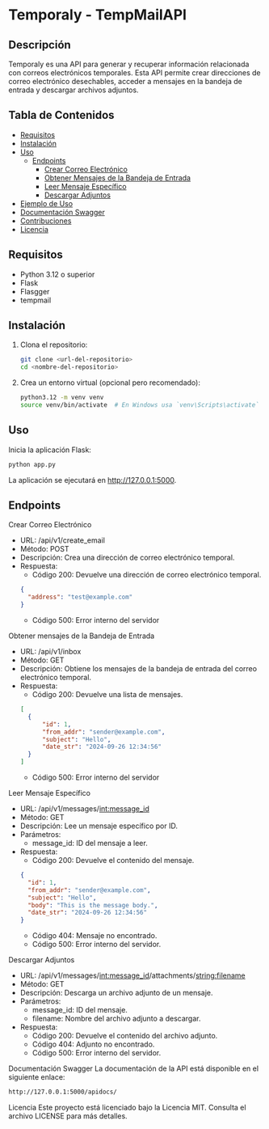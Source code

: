 # Temporaly - TempMailAPI

## Descripción

Temporaly es una API para generar y recuperar información relacionada con correos electrónicos temporales. Esta API permite crear direcciones de correo electrónico desechables, acceder a mensajes en la bandeja de entrada y descargar archivos adjuntos.

## Tabla de Contenidos

- [Requisitos](#requisitos)
- [Instalación](#instalación)
- [Uso](#uso)
  - [Endpoints](#endpoints)
    - [Crear Correo Electrónico](#crear-correo-electrónico)
    - [Obtener Mensajes de la Bandeja de Entrada](#obtener-mensajes-de-la-bandeja-de-entrada)
    - [Leer Mensaje Específico](#leer-mensaje-específico)
    - [Descargar Adjuntos](#descargar-adjuntos)
- [Ejemplo de Uso](#ejemplo-de-uso)
- [Documentación Swagger](#documentación-swagger)
- [Contribuciones](#contribuciones)
- [Licencia](#licencia)

## Requisitos

- Python 3.12 o superior
- Flask
- Flasgger
- tempmail

## Instalación

1. Clona el repositorio:
   ```bash
   git clone <url-del-repositorio>
   cd <nombre-del-repositorio>
   ```
2. Crea un entorno virtual (opcional pero recomendado):
   ```bash
   python3.12 -m venv venv
   source venv/bin/activate  # En Windows usa `venv\Scripts\activate`
   ```

## Uso

Inicia la aplicación Flask:
   ```bash
   python app.py
   ```
La aplicación se ejecutará en http://127.0.0.1:5000.

## Endpoints

Crear Correo Electrónico
* URL: /api/v1/create_email
* Método: POST
* Descripción: Crea una dirección de correo electrónico temporal.
* Respuesta:
  * Código 200: Devuelve una dirección de correo electrónico temporal.
  ```json
  {
    "address": "test@example.com"
  }
  ```
  * Código 500: Error interno del servidor

Obtener mensajes de la Bandeja de Entrada
* URL: /api/v1/inbox
* Método: GET
* Descripción: Obtiene los mensajes de la bandeja de entrada del correo electrónico temporal.
* Respuesta:
  * Código 200: Devuelve una lista de mensajes.
  ```json
  [
    {
        "id": 1,
        "from_addr": "sender@example.com",
        "subject": "Hello",
        "date_str": "2024-09-26 12:34:56"
    }
  ]

  ```
  * Código 500: Error interno del servidor

Leer Mensaje Específico
* URL: /api/v1/messages/<int:message_id>
* Método: GET
* Descripción: Lee un mensaje específico por ID.
* Parámetros:
  * message_id: ID del mensaje a leer.
* Respuesta:
  * Código 200: Devuelve el contenido del mensaje.
  ```json
  {
    "id": 1,
    "from_addr": "sender@example.com",
    "subject": "Hello",
    "body": "This is the message body.",
    "date_str": "2024-09-26 12:34:56"
  }

  ```
  * Código 404: Mensaje no encontrado.
  * Código 500: Error interno del servidor.

Descargar Adjuntos
* URL: /api/v1/messages/<int:message_id>/attachments/<string:filename>
* Método: GET
* Descripción: Descarga un archivo adjunto de un mensaje.
* Parámetros:
  * message_id: ID del mensaje.
  * filename: Nombre del archivo adjunto a descargar.
* Respuesta:
  * Código 200: Devuelve el contenido del archivo adjunto.
  * Código 404: Adjunto no encontrado.
  * Código 500: Error interno del servidor.

Documentación Swagger
La documentación de la API está disponible en el siguiente enlace:

```bash
http://127.0.0.1:5000/apidocs/
```

Licencia
Este proyecto está licenciado bajo la Licencia MIT. Consulta el archivo LICENSE para más detalles.
